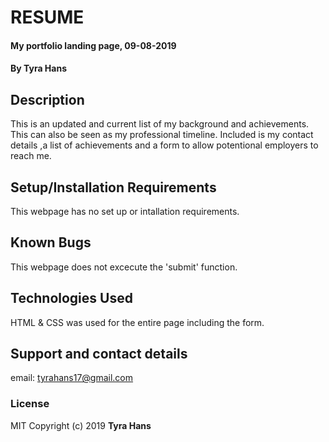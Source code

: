 # RESUME
#### My portfolio landing page, 09-08-2019
#### By **Tyra Hans**
## Description
This is an updated and current list of my background and achievements. This can also be seen as my professional timeline. Included is my contact details ,a list of achievements and a form to allow potentional employers to reach me.
## Setup/Installation Requirements
This webpage has no set up or intallation requirements.
## Known Bugs
This webpage does not excecute the 'submit' function.
## Technologies Used ##
HTML & CSS was used for the entire page including the form.
## Support and contact details
email: tyrahans17@gmail.com
### License
MIT
Copyright (c) 2019 **Tyra Hans**
